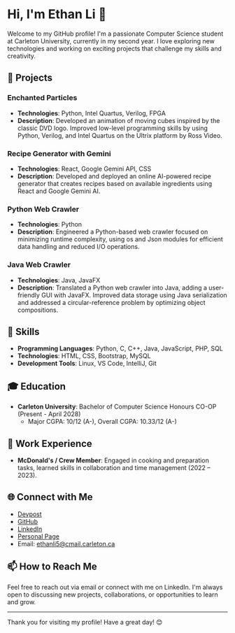 # Hi, I'm Ethan Li 👋

Welcome to my GitHub profile! I'm a passionate Computer Science student at Carleton University, currently in my second year. I love exploring new technologies and working on exciting projects that challenge my skills and creativity.

## 🚀 Projects

### Enchanted Particles
- **Technologies**: Python, Intel Quartus, Verilog, FPGA
- **Description**: Developed an animation of moving cubes inspired by the classic DVD logo. Improved low-level programming skills by using Python, Verilog, and Intel Quartus on the Ultrix platform by Ross Video.

### Recipe Generator with Gemini
- **Technologies**: React, Google Gemini API, CSS
- **Description**: Developed and deployed an online AI-powered recipe generator that creates recipes based on available ingredients using React and Google Gemini AI.

### Python Web Crawler
- **Technologies**: Python
- **Description**: Engineered a Python-based web crawler focused on minimizing runtime complexity, using os and Json modules for efficient data handling and reduced I/O operations.

### Java Web Crawler
- **Technologies**: Java, JavaFX
- **Description**: Translated a Python web crawler into Java, adding a user-friendly GUI with JavaFX. Improved data storage using Java serialization and addressed a circular-reference problem by optimizing object compositions.

## 🌱 Skills

- **Programming Languages**: Python, C, C++, Java, JavaScript, PHP, SQL
- **Technologies**: HTML, CSS, Bootstrap, MySQL
- **Development Tools**: Linux, VS Code, IntelliJ, Git

## 🎓 Education

- **Carleton University**: Bachelor of Computer Science Honours CO-OP (Present - April 2028)
  - Major CGPA: 10/12 (A-), Overall CGPA: 10.33/12 (A-)

## 💼 Work Experience

- **McDonald's / Crew Member**: Engaged in cooking and preparation tasks, learned skills in collaboration and time management (2022 – 2023).

## 🌐 Connect with Me

- [Devpost](#)
- [GitHub](https://github.com/EthanLi0316)
- [LinkedIn](#)
- [Personal Page](#)
- Email: ethanli5@cmail.carleton.ca

## 📫 How to Reach Me

Feel free to reach out via email or connect with me on LinkedIn. I'm always open to discussing new projects, collaborations, or opportunities to learn and grow.

---

Thank you for visiting my profile! Have a great day! 😊
